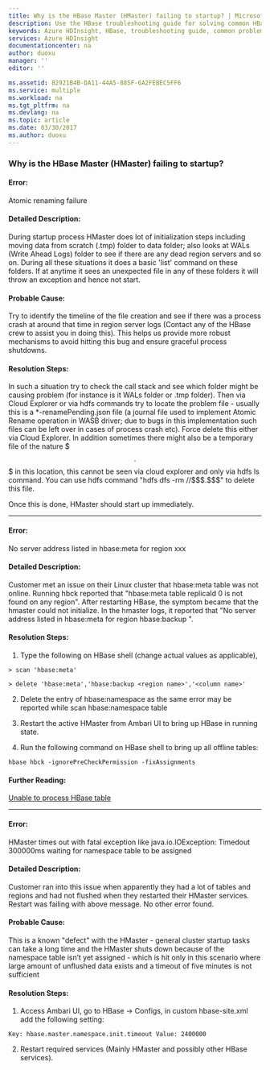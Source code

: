 ```yaml
---
title: Why is the HBase Master (HMaster) failing to startup? | Microsoft Docs
description: Use the HBase troubleshooting guide for solving common HBase problems on Azure HDInsight platform.
keywords: Azure HDInsight, HBase, troubleshooting guide, common problems, hbase master (HMaster), not starting up
services: Azure HDInsight
documentationcenter: na
author: duoxu
manager: ''
editor: ''

ms.assetid: 82921B4B-DA11-44A5-885F-6A2FEBEC5FF6
ms.service: multiple
ms.workload: na
ms.tgt_pltfrm: na
ms.devlang: na
ms.topic: article
ms.date: 03/30/2017
ms.author: duoxu
---
```


### Why is the HBase Master (HMaster) failing to startup?

#### Error: 

Atomic renaming failure

#### Detailed Description:

During startup process HMaster does lot of initialization steps including moving data from scratch (.tmp) folder to 
data folder; also looks at WALs (Write Ahead Logs) folder to see if there are any dead region servers and so on. 
During all these situations it does a basic 'list' command on these folders. If at anytime it sees an unexpected file 
in any of these folders it will throw an exception and hence not start.  

#### Probable Cause:

Try to identify the timeline of the file creation and see if there was a process crash at around that time in region 
server logs (Contact any of the HBase crew to assist you in doing this). This helps us provide more robust mechanisms 
to avoid hitting this bug and ensure graceful process shutdowns.

#### Resolution Steps:

In such a situation try to check the call stack and see which folder might be causing problem (for instance is it WALs 
folder or .tmp folder). Then via Cloud Explorer or via hdfs commands try to locate the problem file - usually this is a 
*-renamePending.json file (a journal file used to implement Atomic Rename operation in WASB driver; due to bugs in this 
implementation such files can be left over in cases of process crash etc). Force delete this either via Cloud Explorer. 
In addition sometimes there might also be a temporary file of the nature $$$.$$$ in this location, this cannot be seen 
via cloud explorer and only via hdfs ls command. You can use hdfs command "hdfs dfs -rm /<the path>/\$\$\$.\$\$\$" to 
delete this file.  

Once this is done, HMaster should start up immediately.

- - -

#### Error:

No server address listed in hbase:meta for region xxx

#### Detailed Description:

Customer met an issue on their Linux cluster that hbase:meta table was not online. Running hbck reported that 
"hbase:meta table replicaId 0 is not found on any region". After restarting HBase, the symptom became that the hmaster 
could not initialize. In the hmaster logs, it reported that "No server address listed in hbase:meta for region 
hbase:backup <region name>".  

#### Resolution Steps:

1. Type the following on HBase shell (change actual values as applicable),  

~~~~
> scan 'hbase:meta'  
~~~~

~~~~
> delete 'hbase:meta','hbase:backup <region name>','<column name>'  
~~~~

2. Delete the entry of hbase:namespace as the same error may be reported while scan hbase:namespace table

3. Restart the active HMaster from Ambari UI to bring up HBase in running state.  

4. Run the following command on HBase shell to bring up all offline tables:

~~~~ 
hbase hbck -ignorePreCheckPermission -fixAssignments 
~~~~

#### Further Reading:

[Unable to process HBase table](http://stackoverflow.com/questions/4794092/unable-to-access-hbase-table)

- - -

#### Error:

HMaster times out with fatal exception like java.io.IOException: Timedout 300000ms waiting for namespace table to be 
assigned

#### Detailed Description:

Customer ran into this issue when apparently they had a lot of tables and regions and had not flushed when they 
restarted their HMaster services. Restart was failing with above message. No other error found.  

#### Probable Cause:

This is a known "defect" with the HMaster - general cluster startup tasks can take a long time and the HMaster shuts 
down because of the namespace table isn’t yet assigned - which is hit only in this scenario where large amount of 
unflushed data exists and a timeout of five minutes is not sufficient
  
#### Resolution Steps:

1. Access Ambari UI, go to HBase -> Configs, in custom hbase-site.xml add the following setting: 

~~~~~
Key: hbase.master.namespace.init.timeout Value: 2400000  
~~~~~

2. Restart required services (Mainly HMaster and possibly other HBase services).  

